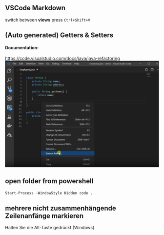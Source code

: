 ## VSCode Markdown
switch between **views** press ```Ctrl+Shift+V```


## (Auto generated) Getters & Setters
#### Documentation:
https://code.visualstudio.com/docs/java/java-refactoring
![alt text](image.png)

## open folder from powershell
```Start-Process -WindowStyle Hidden code . ```

## mehrere nicht zusammenhängende Zeilenanfänge markieren
Halten Sie die Alt-Taste gedrückt (Windows)